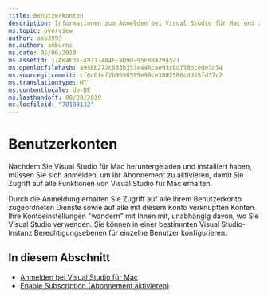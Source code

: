 ```yaml
---
title: Benutzerkonten
description: Informationen zum Anmelden bei Visual Studio für Mac und zum Aktivieren von Abonnements in Visual Studio für Mac
ms.topic: overview
author: asb3993
ms.author: amburns
ms.date: 05/06/2018
ms.assetid: 17AB4F31-4921-4B4E-8D9D-95FB84294521
ms.openlocfilehash: a956b272c633b357e448cae93c8d759bcede3c54
ms.sourcegitcommit: cf8c0fef2b9690595e99ce3802586cdd55fd37c2
ms.translationtype: HT
ms.contentlocale: de-DE
ms.lasthandoff: 08/28/2019
ms.locfileid: "70108132"
---
```

# <a name="user-accounts"></a>Benutzerkonten

Nachdem Sie Visual Studio für Mac heruntergeladen und installiert haben, müssen Sie sich anmelden, um Ihr Abonnement zu aktivieren, damit Sie Zugriff auf alle Funktionen von Visual Studio für Mac erhalten.

Durch die Anmeldung erhalten Sie Zugriff auf alle Ihrem Benutzerkonto zugeordneten Dienste sowie auf alle mit diesem Konto verknüpften Konten. Ihre Kontoeinstellungen "wandern" mit Ihnen mit, unabhängig davon, wo Sie Visual Studio verwenden. Sie können in einer bestimmten Visual Studio-Instanz Berechtigungsebenen für einzelne Benutzer konfigurieren.

## <a name="in-this-section"></a>In diesem Abschnitt

* [Anmelden bei Visual Studio für Mac](signing-in.md)
* [Enable Subscription (Abonnement aktivieren)](enable-subscription.md)